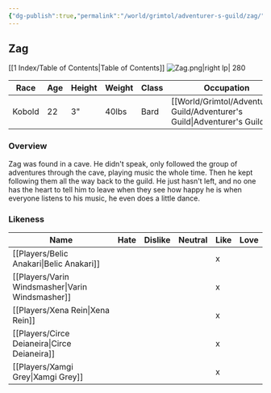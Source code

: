```yaml
---
{"dg-publish":true,"permalink":"/world/grimtol/adventurer-s-guild/zag/"}
---
```


## Zag

[[1 Index/Table of Contents\|Table of Contents]]
![Zag.png|right lp| 280](/img/user/Z_Attachments/Zag.png)

| Race   | Age | Height | Weight | Class | Occupation             | Allignment | Pronouns  | Gender |
| ------ | --- | ------ | ------ | ----- | ---------------------- | ---------- | --------- | ------ |
| Kobold | 22  | 3"     | 40lbs  | Bard  | [[World/Grimtol/Adventurer's Guild/Adventurer's Guild\|Adventurer's Guild]] | Neutral    | They/Them | Male?  |
### Overview
  Zag was found in a cave. He didn't speak, only followed the group of adventures through the cave, playing music the whole time. Then he kept following them all the way back to the guild. He just hasn't left, and no one has the heart to tell him to leave when they see how happy he is when everyone listens to his music, he even does a little dance.
### Likeness

| Name                  | Hate | Dislike | Neutral | Like | Love |
| --------------------- | ---- | ------- | ------- | ---- | ---- |
| [[Players/Belic Anakari\|Belic Anakari]]     |      |         |         | x    |      |
| [[Players/Varin Windsmasher\|Varin Windsmasher]] |      |         |         | x    |      |
| [[Players/Xena Rein\|Xena Rein]]         |      |         |         | x    |      |
| [[Players/Circe Deianeira\|Circe Deianeira]]   |      |         |         | x    |      |
| [[Players/Xamgi Grey\|Xamgi Grey]]        |      |         |         | x    |      |

